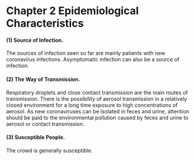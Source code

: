 # Chapter 2 Epidemiological Characteristics

#### (1) Source of Infection.
The sources of infection seen so far are mainly patients with new coronavirus infections. Asymptomatic infection can also be a source of infection.

#### (2) The Way of Transmission.
Respiratory droplets and close contact transmission are the main routes of transmission. There is the possibility of aerosol transmission in a relatively closed environment for a long time exposure to high concentrations of aerosol. As new coronaviruses can be isolated in feces and urine, attention should be paid to the environmental pollution caused by feces and urine to aerosol or contact transmission.

#### (3) Susceptible People.
The crowd is generally susceptible.
